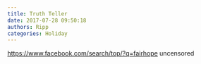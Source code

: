 ```yaml
---
title: Truth Teller
date: 2017-07-28 09:50:18
authors: Ripp
categories: Holiday
---
```


 https://www.facebook.com/search/top/?q=fairhope uncensored
